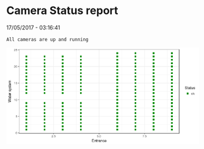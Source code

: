 Camera Status report
================
17/05/2017 - 03:16:41

    All cameras are up and running

![](camreport_files/figure-markdown_github/unnamed-chunk-2-1.png)
